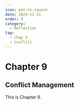 ```yaml
---
icon: pen-to-square
date: 2024-12-11
order: 9
category:
  - Reflection
tag:
  - Chap 9
  - Conflict
---
```


# Chapter 9

## Conflict Management

This is Chapter 9.